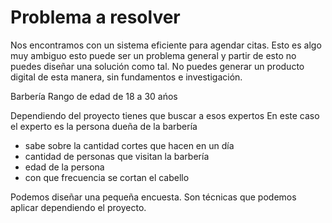 # Problema a resolver

Nos encontramos con un sistema eficiente para agendar citas.
Esto es algo muy ambiguo esto puede ser un problema general
y partir de esto no puedes diseñar una solución como tal.
No puedes generar un producto digital de esta manera, sin fundamentos e investigación.

Barbería
Rango de edad de 18 a 30 ańos

Dependiendo del proyecto tienes que buscar a esos expertos
En este caso el experto es la persona dueña de la barbería

- sabe sobre la cantidad cortes que hacen en un día
- cantidad de personas que visitan la barbería
- edad de la persona
- con que frecuencia se cortan el cabello

Podemos diseñar una pequeña encuesta.
Son técnicas que podemos aplicar dependiendo el proyecto.
